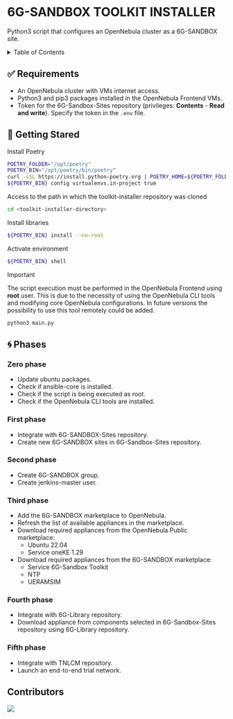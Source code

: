 # 6G-SANDBOX TOOLKIT INSTALLER

Python3 script that configures an OpenNebula cluster as a 6G-SANDBOX site. 

<details>
<summary>Table of Contents</summary>

- [6G-SANDBOX TOOLKIT INSTALLER](#6g-sandbox-toolkit-installer)
  - [:white\_check\_mark: Requirements](#white_check_mark-requirements)
  - [:rocket: Getting Stared](#rocket-getting-stared)
  - [:cyclone: Phases](#cyclone-phases)
    - [Zero phase](#zero-phase)
    - [First phase](#first-phase)
    - [Second phase](#second-phase)
    - [Third phase](#third-phase)
    - [Fourth phase](#fourth-phase)
    - [Fifth phase](#fifth-phase)

</details>

## :white_check_mark: Requirements

- An OpenNebula cluster with VMs internet access.
- Python3 and pip3 packages installed in the OpenNebula Frontend VMs.
- Token for the 6G-Sandbox-Sites repository (privileges: **Contents** - **Read and write**). Specify the token in the `.env` file.

## :rocket: Getting Stared

Install Poetry

```bash
POETRY_FOLDER="/opt/poetry"
POETRY_BIN="/opt/poetry/bin/poetry"
curl -sSL https://install.python-poetry.org | POETRY_HOME=${POETRY_FOLDER} python3 -
${POETRY_BIN} config virtualenvs.in-project true
```

Access to the path in which the toolkit-installer repository was cloned 

```bash
cd <toolkit-installer-directory>
```

Install libraries

```bash
${POETRY_BIN} install --no-root
```

Activate environment
```bash
${POETRY_BIN} shell
```

> [!IMPORTANT]
> The script execution must be performed in the OpenNebula Frontend using **root** user. This is due to the necessity of using the OpenNebula CLI tools and modifying core OpenNebula configurations. In future versions the possibility to use this tool remotely could be added.

```bash
python3 main.py
```

## :cyclone: Phases

### Zero phase

- Update ubuntu packages.
- Check if ansible-core is installed.
- Check if the script is being executed as root.
- Check if the OpenNebula CLI tools are installed.

### First phase

- Integrate with 6G-SANDBOX-Sites repository.
- Create new 6G-SANDBOX sites in 6G-Sandbox-Sites repository.

### Second phase

- Create 6G-SANDBOX group.
- Create jenkins-master user.

### Third phase

- Add the 6G-SANDBOX marketplace to OpenNebula.
- Refresh the list of available appliances in the marketplace.
- Download required appliances from the OpenNebula Public marketplace:
  - Ubuntu 22.04
  - Service oneKE 1.29
- Download required appliances from the 6G-SANDBOX marketplace:
  - Service 6G-Sandbox Toolkit
  - NTP
  - UERAMSIM

### Fourth phase

- Integrate with 6G-Library repository.
- Download appliance from components selected in 6G-Sandbox-Sites repository using 6G-Library repository.

### Fifth phase

- Integrate with TNLCM repository.
- Launch an end-to-end trial network.

## Contributors <!-- omit in toc -->

<a href="https://github.com/6G-SANDBOX/toolkit-installer/graphs/contributors">
  <img src="https://contrib.rocks/image?repo=6G-SANDBOX/toolkit-installer" />
</a>